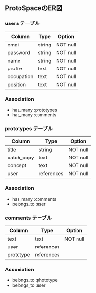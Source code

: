 ## ProtoSpaceのER図

### users テーブル
| Column     | Type   | Option   |
| ---------- | ------ | -------- |
| email      | string | NOT null |
| password   | string | NOT null |
| name       | string | NOT null |
| profile    | text   | NOT null |
| occupation | text   | NOT null |
| position   | text   | NOT null |

### Association

- has_many :prototypes
- has_many :comments


### prototypes テーブル
| Column     | Type       | Option   |
| ---------- | ---------- | -------- |
| title      | string     | NOT null |
| catch_copy | text       | NOT null |
| concept    | text       | NOT null |
| user       | references | NOT null |

### Association

- has_many :comments
- belongs_to :user


### comments テーブル
| Column     | Type       | Option   |
| ---------- | ---------- | -------- |
| text       | text       | NOT null |
| user       | references |          |
| prototype  | references |          |

### Association

- belongs_to :phototype
- belongs_to :user


